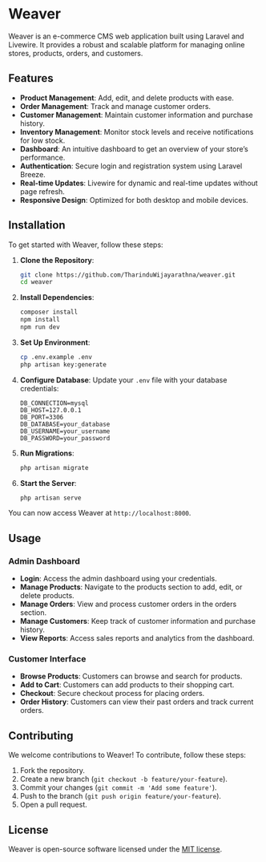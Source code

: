 # Weaver

Weaver is an e-commerce CMS web application built using Laravel and Livewire. It provides a robust and scalable platform for managing online stores, products, orders, and customers.

## Features

- **Product Management**: Add, edit, and delete products with ease.
- **Order Management**: Track and manage customer orders.
- **Customer Management**: Maintain customer information and purchase history.
- **Inventory Management**: Monitor stock levels and receive notifications for low stock.
- **Dashboard**: An intuitive dashboard to get an overview of your store’s performance.
- **Authentication**: Secure login and registration system using Laravel Breeze.
- **Real-time Updates**: Livewire for dynamic and real-time updates without page refresh.
- **Responsive Design**: Optimized for both desktop and mobile devices.

## Installation

To get started with Weaver, follow these steps:

1. **Clone the Repository**:
    ```sh
    git clone https://github.com/TharinduWijayarathna/weaver.git
    cd weaver
    ```

2. **Install Dependencies**:
    ```sh
    composer install
    npm install
    npm run dev
    ```

3. **Set Up Environment**:
    ```sh
    cp .env.example .env
    php artisan key:generate
    ```

4. **Configure Database**:
    Update your `.env` file with your database credentials:
    ```env
    DB_CONNECTION=mysql
    DB_HOST=127.0.0.1
    DB_PORT=3306
    DB_DATABASE=your_database
    DB_USERNAME=your_username
    DB_PASSWORD=your_password
    ```

5. **Run Migrations**:
    ```sh
    php artisan migrate
    ```

6. **Start the Server**:
    ```sh
    php artisan serve
    ```

You can now access Weaver at `http://localhost:8000`.

## Usage

### Admin Dashboard

- **Login**: Access the admin dashboard using your credentials.
- **Manage Products**: Navigate to the products section to add, edit, or delete products.
- **Manage Orders**: View and process customer orders in the orders section.
- **Manage Customers**: Keep track of customer information and purchase history.
- **View Reports**: Access sales reports and analytics from the dashboard.

### Customer Interface

- **Browse Products**: Customers can browse and search for products.
- **Add to Cart**: Customers can add products to their shopping cart.
- **Checkout**: Secure checkout process for placing orders.
- **Order History**: Customers can view their past orders and track current orders.

## Contributing

We welcome contributions to Weaver! To contribute, follow these steps:

1. Fork the repository.
2. Create a new branch (`git checkout -b feature/your-feature`).
3. Commit your changes (`git commit -m 'Add some feature'`).
4. Push to the branch (`git push origin feature/your-feature`).
5. Open a pull request.

## License

Weaver is open-source software licensed under the [MIT license](LICENSE).
